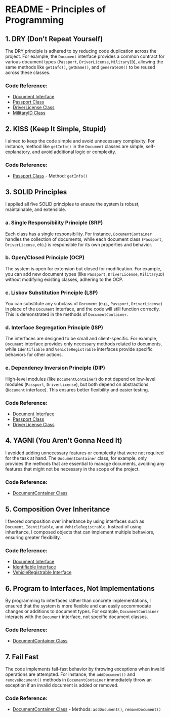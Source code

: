 # README - Principles of Programming
## 1. DRY (Don't Repeat Yourself)
The DRY principle is adhered to by reducing code duplication across the project. For example, the `Document` interface provides a common contract for various document types (`Passport`, `DriverLicense`, `MilitaryID`), allowing the same methods like `getInfo()`, `getName()`, and `generateQR()` to be reused across these classes.

### Code Reference:
- [Document Interface](lab-1/src/main/java/com/education/ztu/Interfaces/Document.java)
- [Passport Class](lab-1/src/main/java/com/education/ztu/Classes/Passport.java)
- [DriverLicense Class](lab-1/src/main/java/com/education/ztu/Classes/DriverLicense.java)
- [MilitaryID Class](lab-1/src/main/java/com/education/ztu/Classes/MilitaryID.java)

## 2. KISS (Keep It Simple, Stupid)
I aimed to keep the code simple and avoid unnecessary complexity. For instance, method like `getInfo()` in the `Document` classes are simple, self-explanatory, and avoid additional logic or complexity.
### Code Reference:
- [Passport Class](lab-1/src/main/java/com/education/ztu/Classes/Passport.java#L31-L39) - Method: `getInfo()`

## 3. SOLID Principles
I applied all five SOLID principles to ensure the system is robust, maintainable, and extensible.

### a. **Single Responsibility Principle (SRP)**
Each class has a single responsibility. For instance, `DocumentContainer` handles the collection of documents, while each document class (`Passport`, `DriverLicense`, etc.) is responsible for its own properties and behavior.

### b. **Open/Closed Principle (OCP)**
The system is open for extension but closed for modification. For example, you can add new document types (like `Passport`, `DriverLicense`, `MilitaryID`) without modifying existing classes, adhering to the OCP.

### c. **Liskov Substitution Principle (LSP)**
You can substitute any subclass of `Document` (e.g., `Passport`, `DriverLicense`) in place of the `Document` interface, and the code will still function correctly. This is demonstrated in the methods of `DocumentContainer`.

### d. **Interface Segregation Principle (ISP)**
The interfaces are designed to be small and client-specific. For example, `Document` interface provides only necessary methods related to documents, while `Identifiable` and `VehicleRegistrable` interfaces provide specific behaviors for other actions.

### e. **Dependency Inversion Principle (DIP)**
High-level modules (like `DocumentContainer`) do not depend on low-level modules (`Passport`, `DriverLicense`), but both depend on abstractions (`Document` interface). This ensures better flexibility and easier testing.

### Code Reference:
- [Document Interface](lab-1/src/main/java/com/education/ztu/Interfaces/Document.java)
- [Passport Class](lab-1/src/main/java/com/education/ztu/Classes/Passport.java)
- [DriverLicense Class](lab-1/src/main/java/com/education/ztu/Classes/DriverLicense.java)

## 4. YAGNI (You Aren't Gonna Need It)
I avoided adding unnecessary features or complexity that were not required for the task at hand. The `DocumentContainer` class, for example, only provides the methods that are essential to manage documents, avoiding any features that might not be necessary in the scope of the project.

### Code Reference:
- [DocumentContainer Class](lab-1/src/main/java/com/education/ztu/Classes/DocumentContainer.java)

## 5. Composition Over Inheritance
I favored composition over inheritance by using interfaces such as `Document`, `Identifiable`, and `VehicleRegistrable`. Instead of using inheritance, I composed objects that can implement multiple behaviors, ensuring greater flexibility.
### Code Reference:
- [Document Interface](lab-1/src/main/java/com/education/ztu/Interfaces/Document.java)
- [Identifiable Interface](lab-1/src/main/java/com/education/ztu/Interfaces/Identifiable.java)
- [VehicleRegistrable Interface](lab-1/src/main/java/com/education/ztu/Interfaces/VehicleRegistrable.java)

## 6. Program to Interfaces, Not Implementations
By programming to interfaces rather than concrete implementations, I ensured that the system is more flexible and can easily accommodate changes or additions to document types. For example, `DocumentContainer` interacts with the `Document` interface, not specific document classes.

### Code Reference:
- [DocumentContainer Class](lab-1/src/main/java/com/education/ztu/Classes/DocumentContainer.java)

## 7. Fail Fast
The code implements fail-fast behavior by throwing exceptions when invalid operations are attempted. For instance, the `addDocument()` and `removeDocument()` methods in `DocumentContainer` immediately throw an exception if an invalid document is added or removed.

### Code Reference:
- [DocumentContainer Class](lab-1/src/main/java/com/education/ztu/Classes/DocumentContainer.java#L13) - Methods: `addDocument()`, `removeDocument()`
